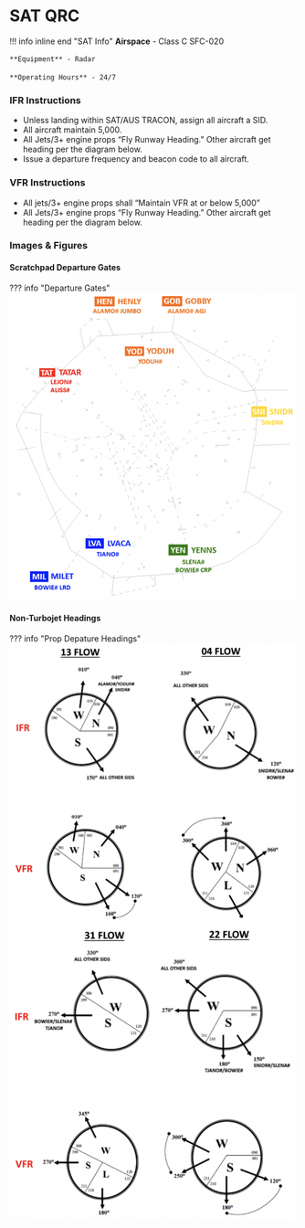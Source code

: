 # SAT QRC
!!! info inline end "SAT Info"
    **Airspace** - Class C SFC-020
    
    **Equipment** - Radar
    
    **Operating Hours** - 24/7

### IFR Instructions

- Unless landing within SAT/AUS TRACON, assign all aircraft a SID.
- All aircraft maintain 5,000.
- All Jets/3+ engine props “Fly Runway Heading.” Other aircraft get heading per the diagram below.
- Issue a departure frequency and beacon code to all aircraft.

### VFR Instructions

- All jets/3+ engine props shall “Maintain VFR at or below 5,000”
- All Jets/3+ engine props “Fly Runway Heading.” Other aircraft get heading per the diagram below.

### Images & Figures
#### Scratchpad Departure Gates
??? info "Departure Gates"
    ![SAT Departure Fixes](../assets/sat-qrc1.png)

#### Non-Turbojet Headings
??? info "Prop Depature Headings"
    ![Non-Turbojet Headings](../assets/sat-qrc2.png)
    ![Non-Turbojet Headings](../assets/sat-qrc3.png)